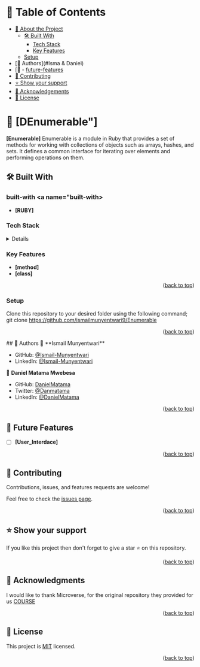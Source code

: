 # 📗 Table of Contents

- [📖 About the Project](#Enumerable)
  - [🛠 Built With](#built-with)
    - [Tech Stack](#tech-stack)
    - [Key Features](#key-features)
  - [Setup](#setup)
- [👥 Authors](#Isma & Daniel)
- [🔭 - [future-features](#User_Interdace)
- [🤝 Contributing](#contributing)
- [⭐️ Show your support](#support)
- [🙏 Acknowledgements](#microverse)
- [📝 License](#license)

<!-- PROJECT DESCRIPTION -->

# 📖 [DEnumerable"] <a name="Enumerable"></a>

**[Enumerable]** Enumerable is a module in Ruby that provides a set of methods for working with collections of objects such as arrays, hashes, and sets. It defines a common interface for iterating over elements and performing operations on them.

## 🛠 Built With <a name="RUby"></a>

### built-with <a name="built-with></a>
- **[RUBY]**
### Tech Stack <a name="Ruby"></a>

<details>
  <ul>
    <li><a href="https://developer.mozilla.org/en-US/docs/Web/RUBY">RUBY</a></li>
  </ul>
</details>

<!-- Features -->

### Key Features <a name="key-features"></a>

- **[method]**
- **[class]**

<p align="right">(<a href="#readme-top">back to top</a>)</p>

### Setup
Clone this repository to your desired folder using the following command; git clone https://github.com/ismailmunyentwari9/Enumerable

<p align="right">(<a href="#readme-top">back to top</a>)</p>
<!-- AUTHORS -->
## 👥 Authors <a name="authors"></a>
👤 **Ismail Munyentwari**

- GitHub: [@Ismail-Munyentwari](https://github.com/ismailmunyentwari9)
- LinkedIn: [@Ismail-Munyentwari](https://www.linkedin.com/in/munyentwari-ismail-754718191/)

👤 **Daniel Matama Mwebesa**

- GitHub: [DanielMatama](https://github.com/danielmatama)
- Twitter: [@Danmatama](https://twitter.com/Danmatama)
- LinkedIn: [@DanielMatama](https://www.linkedin.com/in/DanielMatamaMwebesa/)

<p align="right">(<a href="#readme-top">back to top</a>)</p>

<!-- FUTURE FEATURES -->

## 🔭 Future Features <a name="future-features"></a>

- [ ] **[User_Interdace]**

<p align="right">(<a href="#readme-top">back to top</a>)</p>

<!-- CONTRIBUTING -->

## 🤝 Contributing <a name="contributing"></a>

Contributions, issues, and features requests are welcome!

Feel free to check the [issues page](https://github.com/ismailmunyentwari9/Enumerable/issues).

<p align="right">(<a href="#readme-top">back to top</a>)</p>

<!-- SUPPORT -->

## ⭐️ Show your support <a name="support"></a>

If you like this project then don't forget to give a star ⭐ on this repository.

<p align="right">(<a href="#readme-top">back to top</a>)</p>

<!-- ACKNOWLEDGEMENTS -->

## 🙏 Acknowledgments <a name="acknowledgements"></a>

I would like to thank Microverse, for the original repository they provided for us [COURSE](https://github.com/microverseinc/curriculum-ruby/blob/main/simple-ruby/morse_code.md)

<p align="right">(<a href="#readme-top">back to top</a>)</p>

<!-- LICENSE -->

## 📝 License <a name="license"></a>

This project is [MIT](LICENSE) licensed.

<p align="right">(<a href="#readme-top">back to top</a>)</p>
